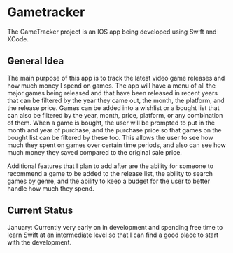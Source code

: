 # Gametracker

The GameTracker project is an IOS app being developed using Swift and XCode.

## General Idea

The main purpose of this app is to track the latest video game releases and how much money I spend on games. The app will have a menu of all the major games being released and that have been released in recent years that can be filtered by the year they came out, the month, the platform, and the release price. Games can be added into a wishlist or a bought list that can also be filtered by the year, month, price, platform, or any combination of them. When a game is bought, the user will be prompted to put in the month and year of purchase, and the purchase price so that games on the bought list can be filtered by these too. This allows the user to see how much they spent on games over certain time periods, and also can see how much money they saved compared to the original sale price. 

Additional features that I plan to add after are the ability for someone to recommend a game to be added to the release list, the ability to search games by genre, and the ability to keep a budget for the user to better handle how much they spend. 

## Current Status

January: Currently very early on in development and spending free time to learn Swift at an intermediate level so that I can find a good place to start with the development. 
